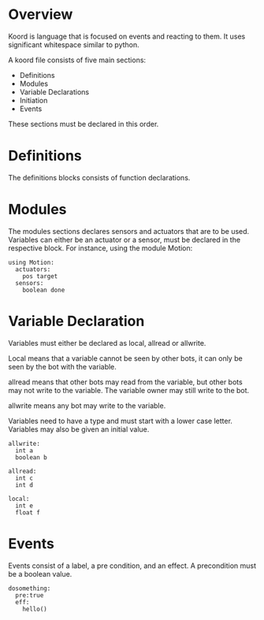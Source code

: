 

# Overview

Koord is language that is focused on events and reacting to them. It uses significant whitespace similar to python.

A koord file consists of five main sections:

 - Definitions
 - Modules
 - Variable Declarations
 - Initiation
 - Events

These sections must be declared in this order.

# Definitions

The definitions blocks consists of function declarations. 

# Modules

The modules sections declares sensors and actuators that are to be used. 
Variables can either be an actuator or a sensor, must be declared in the respective block.
For instance, using the module Motion:

```
using Motion:
  actuators:
    pos target
  sensors:
    boolean done 
```

# Variable Declaration 

Variables must either be declared as local, allread or allwrite.

Local means that a variable cannot be seen by other bots, it can only be seen by the bot with the variable.

allread means that other bots may read from the variable, but other bots may not write to the variable.  The variable owner may still write to the bot.

allwrite means any bot may write to the variable.

Variables need to have a type and must start with a lower case letter.
Variables may also be given an initial value.


```
allwrite:
  int a
  boolean b
    
allread:
  int c
  int d
        
local:
  int e
  float f
```


# Events

Events consist of a label, a pre condition, and an effect. A precondition must be a boolean value.

```
dosomething:
  pre:true
  eff:
    hello()
```

